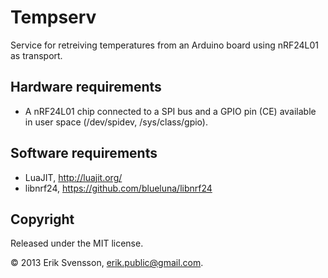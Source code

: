 Tempserv
========

Service for retreiving temperatures from an Arduino board using nRF24L01 as transport.

Hardware requirements
---------------------

 * A nRF24L01 chip connected to a SPI bus and a GPIO pin (CE) available in user space (/dev/spidev, /sys/class/gpio).

Software requirements
---------------------

 * LuaJIT, http://luajit.org/
 * libnrf24, https://github.com/blueluna/libnrf24

Copyright
---------

Released under the MIT license.

© 2013 Erik Svensson, <erik.public@gmail.com>.
